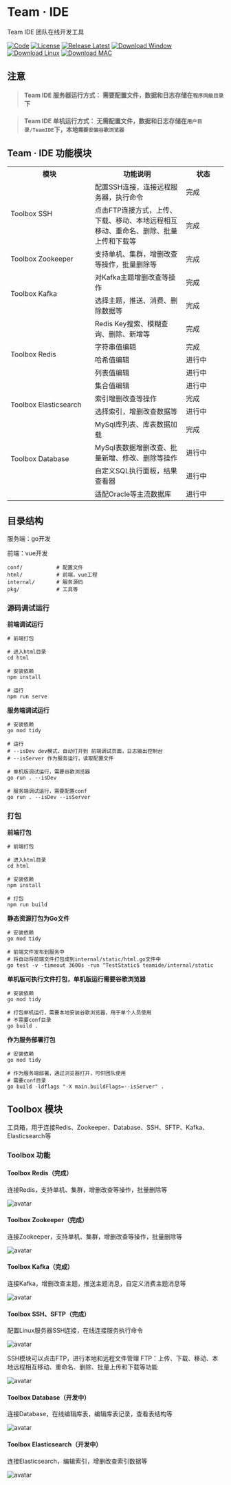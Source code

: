 # Team · IDE

Team IDE 团队在线开发工具

[![Code](https://img.shields.io/badge/Code-TeamIDE-red)](https://github.com/team-ide/teamide)
[![License](https://img.shields.io/badge/License-Apache--2.0%20License-blue)](https://github.com/team-ide/teamide/blob/main/LICENSE)
[![Release Latest](https://img.shields.io/badge/Release-V0.2.8-brightgreen)](https://github.com/team-ide/teamide/releases)
[![Download Window](https://img.shields.io/badge/Download-Window-orange)](https://github.com/team-ide/teamide/releases/latest/download/teamide-windows-x64.zip)
[![Download Linux](https://img.shields.io/badge/Download-Linux-orange)](https://github.com/team-ide/teamide/releases/latest/download/teamide-linux-x64.zip)
[![Download MAC](https://img.shields.io/badge/Download-MAC-orange)](https://github.com/team-ide/teamide/releases/latest/download/teamide-darwin-x64.zip)

## 注意

> #### Team IDE 服务器运行方式： 需要配置文件，数据和日志存储在`程序同级目录`下

> #### Team IDE 单机运行方式： 无需配置文件，数据和日志存储在`用户目录/TeamIDE`下，本地`需要安装谷歌浏览器`


## Team · IDE 功能模块

<table>
    <tr>
        <th width="180px">模块</th>
        <th>功能说明</th>
        <th width="80px">状态</th>
    </tr>
    <tr>
        <td rowspan="2">Toolbox SSH</td>
        <td>配置SSH连接，连接远程服务器，执行命令</td>
        <td>完成</td>
    </tr>
    <tr>
        <td>点击FTP连接方式，上传、下载、移动、本地远程相互移动、重命名、删除、批量上传和下载等</td>
        <td>完成</td>
    </tr>
    <tr>
        <td >Toolbox Zookeeper</td>
        <td>支持单机、集群，增删改查等操作，批量删除等</td>
        <td>完成</td>
    </tr>
    <tr>
        <td rowspan="2">Toolbox Kafka</td>
        <td>对Kafka主题增删改查等操作</td>
        <td>完成</td>
    </tr>
    <tr>
        <td>选择主题，推送、消费、删除数据等</td>
        <td>完成</td>
    </tr>
    <tr>
        <td rowspan="5">Toolbox Redis</td>
        <td>Redis Key搜索、模糊查询、删除、新增等</td>
        <td>完成</td>
    </tr>
    <tr>
        <td>字符串值编辑</td>
        <td>完成</td>
    </tr>
    <tr>
        <td>哈希值编辑</td>
        <td>进行中</td>
    </tr>
    <tr>
        <td>列表值编辑</td>
        <td>进行中</td>
    </tr>
    <tr>
        <td>集合值编辑</td>
        <td>进行中</td>
    </tr>
    <tr>
        <td rowspan="2">Toolbox Elasticsearch</td>
        <td>索引增删改查等操作</td>
        <td>完成</td>
    </tr>
    <tr>
        <td>选择索引，增删改查数据等</td>
        <td>进行中</td>
    </tr>
    <tr>
        <td rowspan="4">Toolbox Database</td>
        <td>MySql库列表、库表数据加载</td>
        <td>完成</td>
    </tr>
    <tr>
        <td>MySql表数据增删改查、批量新增、修改、删除等操作</td>
        <td>进行中</td>
    </tr>
    <tr>
        <td>自定义SQL执行面板，结果查看器</td>
        <td>进行中</td>
    </tr>
    <tr>
        <td>适配Oracle等主流数据库</td>
        <td>进行中</td>
    </tr>
</table>

## 目录结构

服务端：go开发

前端：vue开发

```shell
conf/           # 配置文件
html/           # 前端，vue工程
internal/       # 服务源码
pkg/            # 工具等
```

### 源码调试运行

**前端调试运行**

```shell
# 前端打包

# 进入html目录
cd html

# 安装依赖
npm install

# 运行
npm run serve
```

**服务端调试运行**

```shell
# 安装依赖
go mod tidy

# 运行
# --isDev dev模式，自动打开到 前端调试页面，日志输出控制台
# --isServer 作为服务运行，读取配置文件

# 单机版调试运行，需要谷歌浏览器
go run . --isDev

# 服务端调试运行，需要配置conf
go run . --isDev --isServer
```

### 打包

**前端打包**

```shell
# 前端打包

# 进入html目录
cd html

# 安装依赖
npm install

# 打包
npm run build
```

**静态资源打包为Go文件**

```shell
# 安装依赖
go mod tidy

# 前端文件发布到服务中
# 将自动将前端文件打包成到internal/static/html.go文件中
go test -v -timeout 3600s -run ^TestStatic$ teamide/internal/static
```

**单机版可执行文件打包，单机版运行需要谷歌浏览器**

```shell
# 安装依赖
go mod tidy

# 打包单机运行，需要本地安装谷歌浏览器，用于单个人员使用
# 不需要conf目录
go build .
```

**作为服务部署打包**

```shell
# 安装依赖
go mod tidy

# 作为服务端部署，通过浏览器打开，可供团队使用
# 需要conf目录
go build -ldflags "-X main.buildFlags=--isServer" .
```

## Toolbox 模块

工具箱，用于连接Redis、Zookeeper、Database、SSH、SFTP、Kafka、Elasticsearch等

### Toolbox 功能

#### Toolbox Redis（完成）

连接Redis，支持单机、集群，增删改查等操作，批量删除等

![avatar](doc/toolbox-redis.png)

#### Toolbox Zookeeper（完成）

连接Zookeeper，支持单机、集群，增删改查等操作，批量删除等

![avatar](doc/toolbox-zookeeper.png)

#### Toolbox Kafka（完成）

连接Kafka，增删改查主题，推送主题消息，自定义消费主题消息等

![avatar](doc/toolbox-kafka.png)

#### Toolbox SSH、SFTP（完成）

配置Linux服务器SSH连接，在线连接服务执行命令

![avatar](doc/toolbox-ssh.png)

SSH模块可以点击FTP，进行本地和远程文件管理 FTP：上传、下载、移动、本地远程相互移动、重命名、删除、批量上传和下载等功能

![avatar](doc/toolbox-ftp.png)

#### Toolbox Database（开发中）

连接Database，在线编辑库表，编辑库表记录，查看表结构等

![avatar](doc/toolbox-database.png)

#### Toolbox Elasticsearch（开发中）

连接Elasticsearch，编辑索引，增删改查索引数据等

![avatar](doc/toolbox-elasticsearch.png)